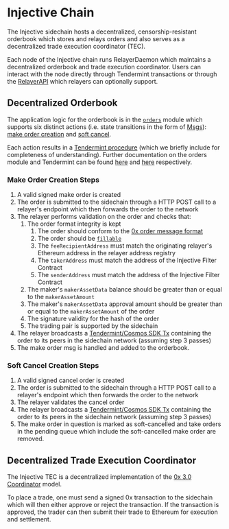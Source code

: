 # Injective Chain

The Injective sidechain hosts a decentralized, censorship-resistant orderbook which stores and relays orders and also serves as a decentralized trade execution coordinator (TEC). 

Each node of the Injective chain runs RelayerDaemon which maintains a decentralized orderbook and trade execution coordinator. Users can interact with the node directly through Tendermint transactions or through the [RelayerAPI](https://api.injective.dev/#operation/Relayer#getAccount) which relayers can optionally support. 

## Decentralized Orderbook
The application logic for the orderbook is in the [`orders`](https://github.com/InjectiveLabs/injective-core/tree/master/cosmos/x/orders) module which supports six distinct actions \(i.e. state transitions in the form of [Msgs](https://godoc.org/github.com/cosmos/cosmos-sdk/types#Msg)\): [make order creation](sidechain.md#make-order-creation) and [soft cancel](sidechain.md#soft-cancel).

Each action results in a [Tendermint procedure](sidechain.md#tendermint-procedure) \(which we briefly include for completeness of understanding\). Further documentation on the orders module and Tendermint can be found [here](https://github.com/InjectiveLabs/injective-core/blob/master/cosmos/x/orders/README.md) and [here](https://tendermint.com/docs/introduction/) respectively.

### Make Order Creation Steps
1. A valid signed make order is created
2. The order is submitted to the sidechain through a HTTP POST call to a relayer's endpoint which then forwards the order to the network
3. The relayer performs validation on the order and checks that:
   1. The order format integrity is kept
      1. The order should conform to the [0x order message format](https://github.com/0xProject/0x-protocol-specification/blob/master/v2/v2-specification.md#order-message-format) 
      2. The order should be [`fillable`](https://github.com/0xProject/0x-protocol-specification/blob/master/v2/v2-specification.md#getorderinfo) 
      3. The `feeRecipientAddress` must match the originating relayer's Ethereum address in the relayer address registry
      4. The `takerAddress` must match the address of the Injective Filter Contract
      5. The `senderAddress` must match the address of the Injective Filter Contract
   2. The maker's  `makerAssetData` balance should be greater than or equal to the `makerAssetAmount`
   3. The maker's  `makerAssetData`  approval amount should be greater than or equal to the `makerAssetAmount` of the order
   4. The signature validity for the hash of the order
   5. The trading pair is supported by the sidechain
4. The relayer broadcasts a [Tendermint/Cosmos SDK Tx](https://github.com/cosmos/cosmos-sdk/blob/master/types/tx_msg.go#L34-L38) containing the order to its peers in the sidechain network \(assuming step 3 passes\)
5. The make order msg is handled and added to the orderbook. 

### Soft Cancel Creation Steps
1. A valid signed cancel order is created
2. The order is submitted to the sidechain through a HTTP POST call to a relayer's endpoint which then forwards the order to the network
3. The relayer validates the cancel order 
4. The relayer broadcasts a [Tendermint/Cosmos SDK Tx](https://github.com/cosmos/cosmos-sdk/blob/master/types/tx_msg.go#L34-L38) containing the order to its peers in the sidechain network \(assuming step 3 passes\)
5. The make order in question is marked as soft-cancelled and take orders in the pending queue which include the soft-cancelled make order are removed. 



## Decentralized Trade Execution Coordinator 
The Injective TEC is a decentralized implementation of the [0x 3.0 Coordinator](https://github.com/0xProject/0x-protocol-specification/blob/master/v3/coordinator-specification.md) model. 

To place a trade, one must send a signed 0x transaction to the sidechain which will then either approve or reject the transaction. If the transaction is approved, the trader can then submit their trade to Ethereum for execution and settlement. 




